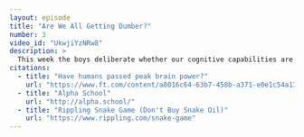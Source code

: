 ```yaml
---
layout: episode
title: "Are We All Getting Dumber?"
number: 3
video_id: "UkwjiYzNRw8"
description: >
  This week the boys deliberate whether our cognitive capabilities are declining, analyze Mark Rober's Tesla video, and solve America's issues with The Jones Act.
citations:
  - title: "Have humans passed peak brain power?"
    url: "https://www.ft.com/content/a8016c64-63b7-458b-a371-e0e1c54a13fc"
  - title: "Alpha School"
    url: "http://alpha.school/"
  - title: "Rippling Snake Game (Don't Buy Snake Oil)"
    url: "https://www.rippling.com/snake-game"
---
```


